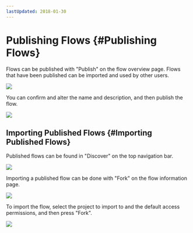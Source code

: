 ```yaml
---
lastUpdated: 2018-01-30
---
```


# Publishing Flows {#Publishing Flows}

Flows can be published with "Publish" on the flow overview page. Flows that have been published can be imported and used by other users.

![](https://i.gyazo.com/e19b017ef07d53f1a3a0959af2af48e4.png)

You can confirm and alter the name and description, and then publish the flow.

![](https://i.gyazo.com/cc23d123e109024feaa6e55fd216cfdf.png)

## Importing Published Flows {#Importing Published Flows}

Published flows can be found in "Discover" on the top navigation bar.

![](https://i.gyazo.com/4136d49b76d386cfa67bf18f2545f58d.png)

Importing a published flow can be done with "Fork" on the flow information page.

![](https://i.gyazo.com/499d2c82e2cfdd51eacc79b111dd5853.png)

To import the flow, select the project to import to and the default access permissions, and then press "Fork".

![](https://i.gyazo.com/274977625533f69f749d83c2855a89b6.png)
